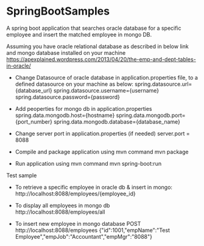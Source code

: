 # SpringBootSamples

A spring boot application that searches oracle database for a specific employee and insert the matched employee in mongo DB.

Assuming you have oracle relational database as described in below link and mongo database installed on your machine
https://apexplained.wordpress.com/2013/04/20/the-emp-and-dept-tables-in-oracle/


- Change Datasource of oracle database in application.properties file, to a defined datasource on your machine as below:
spring.datasource.url={database_url}
spring.datasource.username={username}
spring.datasource.password={password}

- Add peoperties for mongo db in application.properties
spring.data.mongodb.host={hostname}
spring.data.mongodb.port={port_number}
spring.data.mongodb.database={database_name}

- Change server port in application.properties (if needed)
server.port = 8088

- Compile and package application using mvn command
mvn package

- Run application using mvn command
mvn spring-boot:run


Test sample
- To retrieve a specific employee in oracle db & insert in mongo:
http://localhost:8088/employees/{employee_id}

- To display all employees in mongo db
http://localhost:8088/employees/all

- To insert new employee in mongo database
POST http://localhost:8088/employees
{"id":1001,"empName":"Test Employee","empJob":"Accountant","empMgr":"8088"}
